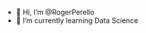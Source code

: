 - 👋 Hi, I’m @RogerPerello
- 🌱 I’m currently learning Data Science


<!---
RogerPerello/RogerPerello is a ✨ special ✨ repository because its `README.md` (this file) appears on your GitHub profile.
You can click the Preview link to take a look at your changes.
--->
